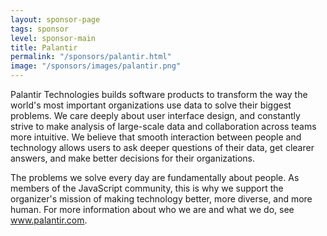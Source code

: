 ```yaml
---
layout: sponsor-page
tags: sponsor
level: sponsor-main
title: Palantir
permalink: "/sponsors/palantir.html"
image: "/sponsors/images/palantir.png"
---
```


Palantir Technologies builds software products to transform the way the world's most important organizations use data to solve their biggest problems. We care deeply about user interface design, and constantly strive to make analysis of large-scale data and collaboration across teams more intuitive. We believe that smooth interaction between people and technology allows users to ask deeper questions of their data, get clearer answers, and make better decisions for their organizations.

The problems we solve every day are fundamentally about people. As members of the JavaScript community, this is why we support the organizer's mission of making technology better, more diverse, and more human. For more information about who we are and what we do, see www.palantir.com.
